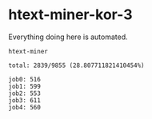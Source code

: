 # htext-miner-kor-3

Everything doing here is automated.

```
htext-miner

total: 2839/9855 (28.807711821410454%)

job0: 516
job1: 599
job2: 553
job3: 611
job4: 560
```